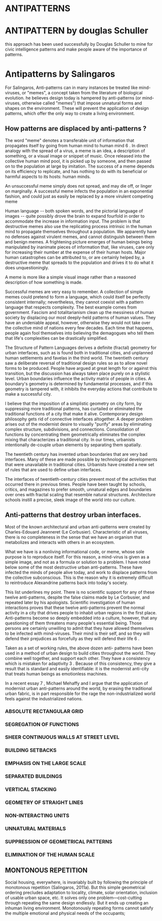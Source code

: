# ANTIPATTERNS

# ANTIPATTERN by douglas Schuller

this approach has been used successfully by Douglas Schuller to mine for civic intelligence patterns and make people aware of the importance of patterns.


# Antipatterns by Salingaros

For Salingaros, Anti-patterns can in many instances be treated like mind-viruses, or "memes", a concept taken from the literature of biological evolution. he believes design today is hampered by anti-patterns (or mind-viruses, otherwise called "memes") that impose unnatural forms and shapes on the environment. These will prevent the application of design patterns, which offer the only way to create a living environment.

## How patterns are displaced by anti-patterns ?

The word "meme" denotes a transferable unit of information that propagates itself by going from human mind to human mind 6 . In direct analogy with the spread of a virus, a meme is an idea, a description of something, or a visual image or snippet of music. Once released into the collective human mind pool, it is picked up by someone, and then passed on to the population at large by imitation. The success of a meme depends on its efficiency to replicate, and has nothing to do with its beneficial or harmful aspects to its hosts: human minds.

An unsuccessful meme simply does not spread, and may die off, or linger on marginally. A successful meme infects
the population in an exponential fashion, and could just as easily be replaced by a more virulent competing
meme

Human language -- both spoken words, and the pictorial language of images -- quite possibly drove the brain to
expand fourfold in order to accommodate the increase in information input. The problem is that destructive memes
also use the replicating process intrinsic in the human mind to propagate themselves throughout a population.
We apparently have no defenses against virulent memes, and cannot distinguish between them and benign memes.
A frightening picture emerges of human beings being manipulated by inanimate pieces of information that, like
viruses, care only for increasing their number at the expense of their human hosts. Major human catastrophes
can be attributed to, or are certainly helped by, a destructive meme that spreads to the population and
drives it to do what it does unquestioningly.

A meme is more like a simple visual image rather than a reasoned description of how something is made.

Successful memes are very easy to remember. A collection of simple memes could pretend to form a language, which could itself be perfectly consistent internally; nevertheless, they cannot coexist with a pattern language that respects complexity. The best example comes from government. Fascism and totalitarianism clean up the messiness of human society by displacing our most deeply-held patterns of human values. They have an undeniable appeal, however, otherwise they would not take over the collective mind of nations every few decades. Each time that happens, people again fool themselves into believing the demagogues who tell them that life's complexities can be drastically simplified.

The Structure of Pattern Languages derives a definite (fractal) geometry for urban interfaces, such as is found
both in traditional cities, and unplanned human settlements and favelas in the third world. The twentieth
century saw a deliberate reversal of traditional design rules so as to allow novel forms to be produced. People
have argued at great length for or against this transition, but the discussion has always taken place purely on a
stylistic level. Urban boundaries influence the activity matrix of people in cities. A boundary's geometry is
determined by fundamental processes, and if this geometry is tampered with, it inhibits the everyday
actions that contribute to make a successful city.

I believe that the imposition of a simplistic geometry on city form, by suppressing more traditional patterns, has
curtailed or eliminated the traditional functions of a city that make it alive. Contemporary design philosophy gets
rid of connective interfaces altogether. A deeper problem arises out of the modernist desire to visually "purify"
areas by eliminating complex structure, subdivisions, and connections. Consolidation of functions by concentrating
them geometrically eliminates the complex mixing that characterizes a traditional city. In our times, urbanists
intentionally de-couple urban elements by separating them spatially.

The twentieth century has invented urban boundaries that are very bad interfaces. Many of these are made possible by technological developments that were unavailable in traditional cities. Urbanists have created a new set of rules that are used to define urban interfaces.

The interfaces of twentieth-century cities prevent most of the activities that occurred there in previous times.
People have been taught by schools, critics, and magazines to prefer smooth, unnatural edges and boundaries over ones with fractal scaling that resemble natural structures. Architecture schools instill a precise, sleek image of the world into our culture.

## Anti-patterns that destroy urban interfaces.

Most of the known architectural and urban anti-patterns were created by Charles-Edouard Jeanneret (Le Corbusier). Characteristic of all viruses, there is no completeness in the sense that we have an organism that metabolizes and interacts with others in an ecosystem. 

What we have is a nonliving informational code, or meme, whose sole purpose is to reproduce itself. For this reason,
a mind-virus is given as a simple image, and not as a formula or solution to a problem. I have noted below
some of the most destructive urban anti-patterns. These have infected the minds of people alive today, and work to
displace patterns from the collective subconscious. This is the reason why it is extremely difficult to reintroduce
Alexandrine patterns back into today's society.

This list underlines my point. There is no scientific support for any of these twelve anti-patterns, despite the
false claims made by Le Corbusier, and repeated later by his apologists. Scientific investigation of human
interactions proves that these twelve anti-patterns prevent the normal activity in a city that drives people to inhabit urban regions in the first place. Anti-patterns become so deeply embedded into a culture, however, that
any questioning of them threatens many people's essential being. Those persons are certainly unwilling to
admit that they have allowed themselves to be infected with mind-viruses. Their mind is their self, and so they
will defend their prejudices as forcefully as they will defend their life 6 .

Taken as a set of working rules, the above dozen anti- patterns have been used in a method of urban design to build cities throughout the world. They combine well together, and support each other. They have a consistency which is mistaken for adaptivity 3 . Because of this consistency, they give a result that is standard and easily identifiable: it is the modernist anti-city that treats human beings as emotionless machines. 

In a recent essay 7 , Michael Mehaffy and I argue that the application of modernist urban anti-patterns around the world, by erasing the traditional urban fabric, is in part responsible for the rage the non-industrialized world feels against the industrialized nations.

### ABSOLUTE RECTANGULAR GRID

### SEGREGATION OF FUNCTIONS

### SHEER CONTINUOUS WALLS AT STREET LEVEL

### BUILDING SETBACKS

### EMPHASIS ON THE LARGE SCALE

### SEPARATED BUILDINGS

### VERTICAL STACKING

### GEOMETRY OF STRAIGHT LINES

### NON-INTERACTING UNITS

### UNNATURAL MATERIALS

### SUPPRESSION OF GEOMETRICAL PATTERNS

### ELIMINATION OF THE HUMAN SCALE

## MONTONOUS REPETITION

Social housing, everywhere, is invariably built by following the principle of monotonous repetition (Salingaros, 2011a). But this simple geometrical ordering precludes adaptation to locality, climate, solar orientation, inclusion of usable urban space, etc. It solves only one problem—cost-cutting through repeating the same design endlessly. But it ends up creating an inhuman living environment. Monotonously repeating forms cannot satisfy
the multiple emotional and physical needs of the occupants;
